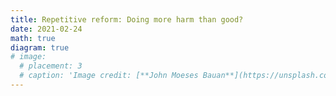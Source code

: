 ```yaml
---
title: Repetitive reform: Doing more harm than good? 
date: 2021-02-24
math: true
diagram: true
# image:
  # placement: 3
  # caption: 'Image credit: [**John Moeses Bauan**](https://unsplash.com/photos/OGZtQF8iC0g)'
---
```





